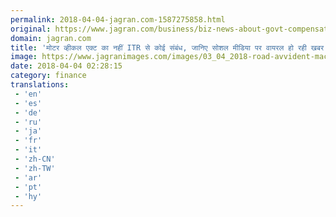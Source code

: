```yaml
---
permalink: 2018-04-04-jagran.com-1587275858.html
original: https://www.jagran.com/business/biz-news-about-govt-compensation-in-case-of-accident-deaths-is-fake-17768811.html
domain: jagran.com
title: 'मोटर व्हीकल एक्ट का नहीं ITR से कोई संबंध, जानिए सोशल मीडिया पर वायरल हो रही खबर का सच'
image: https://www.jagranimages.com/images/03_04_2018-road-avvident-mact.jpg
date: 2018-04-04 02:28:15
category: finance
translations: 
 - 'en'
 - 'es'
 - 'de'
 - 'ru'
 - 'ja'
 - 'fr'
 - 'it'
 - 'zh-CN'
 - 'zh-TW'
 - 'ar'
 - 'pt'
 - 'hy'
---
```


